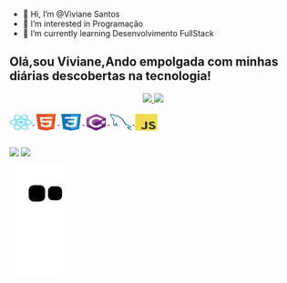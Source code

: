 - 👋 Hi, I’m @Viviane Santos
- 👀 I’m interested in Programação 
- 🌱 I’m currently learning Desenvolvimento FullStack

## Olá,sou Viviane,Ando empolgada com minhas diárias descobertas  na tecnologia!
<div align="center">
  <a href="https://github.com/Viviane-Santos">
  <img height="180em" src="https://github-readme-stats.vercel.app/api?username=Viviane-Santos&show_icons=true&theme=midnight-purple&include_all_commits=true&count_private=true"/>
  <img height="180em" src="https://github-readme-stats.vercel.app/api/top-langs/?username=Viviane-Santos&layout=compact&langs_count=7&theme=midnight-purple"/>
</div>
<div style="display: inline_block"><br>
  <img align="center" alt="Vivi-React" height="30" width="40" src="https://raw.githubusercontent.com/devicons/devicon/master/icons/react/react-original.svg">
  <img align="center" alt="Vivi-HTML" height="30" width="40" src="https://raw.githubusercontent.com/devicons/devicon/master/icons/html5/html5-original.svg">
  <img align="center" alt="Vivi-CSS" height="30" width="40" src="https://raw.githubusercontent.com/devicons/devicon/master/icons/css3/css3-original.svg">
  <img align="center" alt="Vivi-CSS" height="30" width="40" src="https://raw.githubusercontent.com/devicons/devicon/master/icons/csharp/csharp-original.svg">
  <img align="center" alt="Vivi-CSS" height="30" width="40" src="https://raw.githubusercontent.com/devicons/devicon/master/icons/mysql/mysql-plain.svg">
  <img align="center" alt="Vivi-CSS" height="30" width="40" src="https://raw.githubusercontent.com/devicons/devicon/master/icons/javascript/javascript-original.svg">
</div>
  
  ##
 
<div>
 <a href = "mailto:vivian1413_@hotmail.com"><img src="https://img.shields.io/badge/-Gmail-%23333?style=for-the-badge&logo=gmail&logoColor=white" target="_blank"></a>
  <a href="https:www.linkedin.com/in/sannay-duarte/" target="_blank"><img src="https://img.shields.io/badge/-LinkedIn-%230077B5?style=for-the-badge&logo=linkedin&logoColor=white" target="_blank"></a> 
 
  ![Snake animation](https://github.com/rafaballerini/rafaballerini/blob/output/github-contribution-grid-snake.svg)
 
</div>
